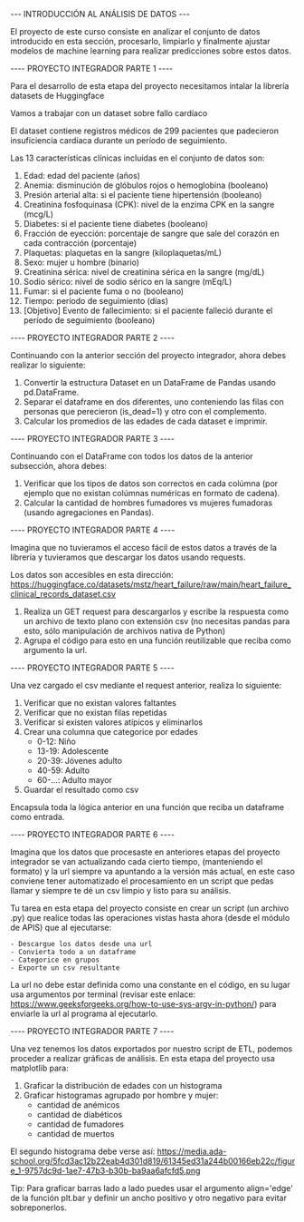 --- INTRODUCCIÓN AL ANÁLISIS DE DATOS ---

El proyecto de este curso consiste en analizar el conjunto de datos introducido en esta sección, 
procesarlo, limpiarlo y finalmente ajustar modelos de machine learning 
para realizar predicciones sobre estos datos.


---- PROYECTO INTEGRADOR PARTE 1 ----

Para el desarrollo de esta etapa del proyecto necesitamos intalar la librería datasets de Huggingface

Vamos a trabajar con un dataset sobre fallo cardíaco

El dataset contiene registros médicos de 299 pacientes que padecieron insuficiencia cardíaca durante un período de seguimiento.

Las 13 características clínicas incluidas en el conjunto de datos son:

1. Edad: edad del paciente (años)
2. Anemia: disminución de glóbulos rojos o hemoglobina (booleano)
3. Presión arterial alta: si el paciente tiene hipertensión (booleano)
4. Creatinina fosfoquinasa (CPK): nivel de la enzima CPK en la sangre (mcg/L)
5. Diabetes: si el paciente tiene diabetes (booleano)
6. Fracción de eyección: porcentaje de sangre que sale del corazón en cada contracción (porcentaje)
7. Plaquetas: plaquetas en la sangre (kiloplaquetas/mL)
8. Sexo: mujer u hombre (binario)
9. Creatinina sérica: nivel de creatinina sérica en la sangre (mg/dL)
10. Sodio sérico: nivel de sodio sérico en la sangre (mEq/L)
11. Fumar: si el paciente fuma o no (booleano)
12. Tiempo: período de seguimiento (días)
13. [Objetivo] Evento de fallecimiento: si el paciente falleció durante el período de seguimiento (booleano)


---- PROYECTO INTEGRADOR PARTE 2 ---- 

Continuando con la anterior sección del proyecto integrador, ahora debes realizar lo siguiente:

1. Convertir la estructura Dataset en un DataFrame de Pandas usando pd.DataFrame.
2. Separar el dataframe en dos diferentes, uno conteniendo las filas con personas que perecieron (is_dead=1) y otro con el complemento.
3. Calcular los promedios de las edades de cada dataset e imprimir.


---- PROYECTO INTEGRADOR PARTE 3 ----

Continuando con el DataFrame con todos los datos de la anterior subsección, ahora debes:

1. Verificar que los tipos de datos son correctos en cada colúmna (por ejemplo que no existan colúmnas numéricas en formato de cadena).
2. Calcular la cantidad de hombres fumadores vs mujeres fumadoras (usando agregaciones en Pandas).


---- PROYECTO INTEGRADOR PARTE 4 ----

Imagina que no tuvieramos el acceso fácil de estos datos a través de la librería y tuvieramos que descargar los datos usando requests.

Los datos son accesibles en esta dirección: https://huggingface.co/datasets/mstz/heart_failure/raw/main/heart_failure_clinical_records_dataset.csv

1. Realiza un GET request para descargarlos y escribe la respuesta como un archivo de texto plano con extensión csv (no necesitas pandas para esto, sólo manipulación de archivos nativa de Python)
2. Agrupa el código para esto en una función reutilizable que reciba como argumento la url.


---- PROYECTO INTEGRADOR PARTE 5 ----

Una vez cargado el csv mediante el request anterior, realiza lo siguiente:

1. Verificar que no existan valores faltantes
2. Verificar que no existan filas repetidas
3. Verificar si existen valores atípicos y eliminarlos
4. Crear una columna que categorice por edades
    - 0-12: Niño
    - 13-19: Adolescente
    - 20-39: Jóvenes adulto
    - 40-59: Adulto
    - 60-...: Adulto mayor
5. Guardar el resultado como csv

Encapsula toda la lógica anterior en una función que reciba un dataframe como entrada.


---- PROYECTO INTEGRADOR PARTE 6 ----

Imagina que los datos que procesaste en anteriores etapas del proyecto integrador se van actualizando cada cierto tiempo, (manteniendo el formato) y la url siempre va apuntando a la versión más actual, en este caso conviene tener automatizado el procesamiento en un script que pedas llamar y siempre te dé un csv limpio y listo para su análisis.

Tu tarea en esta etapa del proyecto consiste en crear un script (un archivo .py) que realice todas las operaciones vistas hasta ahora (desde el módulo de APIS) que al ejecutarse:

    - Descargue los datos desde una url
    - Convierta todo a un dataframe
    - Categorice en grupos
    - Exporte un csv resultante

La url no debe estar definida como una constante en el código, en su lugar usa argumentos por terminal (revisar este enlace: https://www.geeksforgeeks.org/how-to-use-sys-argv-in-python/) para enviarle la url al programa al ejecutarlo.


---- PROYECTO INTEGRADOR PARTE 7 ----

Una vez tenemos los datos exportados por nuestro script de ETL, podemos proceder a realizar gráficas de análisis. En esta etapa del proyecto usa matplotlib para:

1. Graficar la distribución de edades con un histograma
2. Graficar histogramas agrupado por hombre y mujer:
    - cantidad de anémicos
    - cantidad de diabéticos
    - cantidad de fumadores
    - cantidad de muertos

El segundo histograma debe verse así: https://media.ada-school.org/5fcd3ac12b22eab4d301d819/61345ed31a244b00166eb22c/figure_1-9757dc9d-1ae7-47b3-b30b-ba9aa6afcfd5.png

Tip:
    Para graficar barras lado a lado puedes usar el argumento align='edge' de la función plt.bar y definir un ancho positivo y otro negativo para evitar sobreponerlos.


